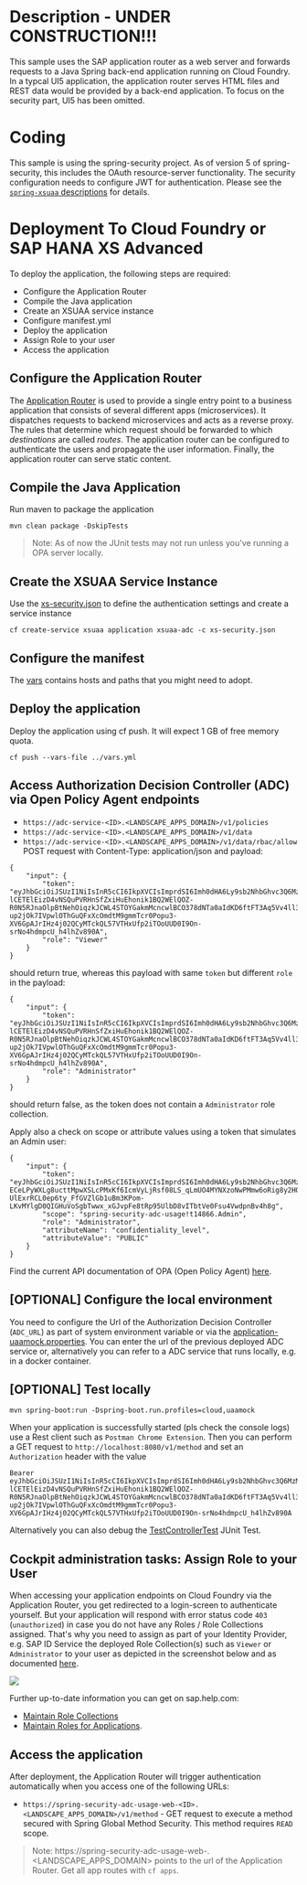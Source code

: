 # Description - UNDER CONSTRUCTION!!!
This sample uses the SAP application router as a web server and forwards requests to a Java Spring back-end application running on Cloud Foundry.
In a typcal UI5 application, the application router serves HTML files and REST data would be provided by a back-end application. To focus on the security part, UI5 has been omitted.

# Coding
This sample is using the spring-security project. As of version 5 of spring-security, this includes the OAuth resource-server functionality. The security configuration needs to configure JWT for authentication.
Please see the [`spring-xsuaa` descriptions](../spring-xsuaa/README.md) for details.

# Deployment To Cloud Foundry or SAP HANA XS Advanced
To deploy the application, the following steps are required:
- Configure the Application Router
- Compile the Java application
- Create an XSUAA service instance
- Configure manifest.yml
- Deploy the application
- Assign Role to your user
- Access the application

## Configure the Application Router

The [Application Router](./approuter/package.json) is used to provide a single entry point to a business application that consists of several different apps (microservices). It dispatches requests to backend microservices and acts as a reverse proxy. The rules that determine which request should be forwarded to which _destinations_ are called _routes_. The application router can be configured to authenticate the users and propagate the user information. Finally, the application router can serve static content.

## Compile the Java Application
Run maven to package the application
```shell
mvn clean package -DskipTests
```
> Note: As of now the JUnit tests may not run unless you've running a OPA server locally.

## Create the XSUAA Service Instance
Use the [xs-security.json](./xs-security.json) to define the authentication settings and create a service instance
```shell
cf create-service xsuaa application xsuaa-adc -c xs-security.json
```

## Configure the manifest
The [vars](../vars.yml) contains hosts and paths that you might need to adopt.

## Deploy the application
Deploy the application using cf push. It will expect 1 GB of free memory quota.

```shell
cf push --vars-file ../vars.yml
```

## Access Authorization Decision Controller (ADC) via Open Policy Agent endpoints
* `https://adc-service-<ID>.<LANDSCAPE_APPS_DOMAIN>/v1/policies`
* `https://adc-service-<ID>.<LANDSCAPE_APPS_DOMAIN>/v1/data`
* `https://adc-service-<ID>.<LANDSCAPE_APPS_DOMAIN>/v1/data/rbac/allow` POST request with Content-Type: application/json and payload:
```
{
	"input": {
		"token": "eyJhbGciOiJSUzI1NiIsInR5cCI6IkpXVCIsImprdSI6Imh0dHA6Ly9sb2NhbGhvc3Q6MzMxOTUvdG9rZW5fa2V5cyIsImtpZCI6ImxlZ2FjeS10b2tlbi1rZXkifQ.eyJleHRfYXR0ciI6eyJ6ZG4iOiIifSwiemlkIjoidWFhIiwiemRuIjoiIiwiZ3JhbnRfdHlwZSI6InVybjppZXRmOnBhcmFtczpvYXV0aDpncmFudC10eXBlOnNhbWwyLWJlYXJlciIsInVzZXJfbmFtZSI6InZpZXdlciIsIm9yaWdpbiI6InVzZXJJZHAiLCJ4cy5zeXN0ZW0uYXR0cmlidXRlcyI6eyJ4cy5yb2xlY29sbGVjdGlvbnMiOlsiVmlld2VyIl19LCJleHAiOjY5NzQwMzE2MDAsImlhdCI6MTU2NDA2MjI3OSwiZW1haWwiOiJ2aWV3ZXJAdGVzdC5vcmciLCJjaWQiOiJzYi1zcHJpbmctc2VjdXJpdHktYWRjLXVzYWdlIXQxNDg2NiJ9.Xzx1pEWFpVyR8pAn_7RCwJ02bb6iH1HwYSJKgSV3npteeP_qs_8VLHNWDqd9xOagMb0VDpgiDtAcA-lCETElEizD4vNSQuPVRHnSfZxiHuEhonik1BQ2WElQOZ-R0N5RJnaOlpBtNehOiqzkJCWL4STOYGakmMcncwlBCO378dNTa0aIdKD6ftFT3Aq5Vv4ll33cK9N4UmbgHuiyfmVKVI73OxEeLbnKnucOkdj-up2jOk7IVpwlOThGuQFxXcOmdtM9gmmTcr0Popu3-XV6GpAJrIHz4j02QCyMTckQL57VTHxUfp2iTOoUUD0I9On-srNo4hdmpcU_h4lhZv890A",
		"role": "Viewer"
	}
}
```
should return true, whereas this payload with same `token` but different `role` in the payload:
```
{
	"input": {
		"token": "eyJhbGciOiJSUzI1NiIsInR5cCI6IkpXVCIsImprdSI6Imh0dHA6Ly9sb2NhbGhvc3Q6MzMxOTUvdG9rZW5fa2V5cyIsImtpZCI6ImxlZ2FjeS10b2tlbi1rZXkifQ.eyJleHRfYXR0ciI6eyJ6ZG4iOiIifSwiemlkIjoidWFhIiwiemRuIjoiIiwiZ3JhbnRfdHlwZSI6InVybjppZXRmOnBhcmFtczpvYXV0aDpncmFudC10eXBlOnNhbWwyLWJlYXJlciIsInVzZXJfbmFtZSI6InZpZXdlciIsIm9yaWdpbiI6InVzZXJJZHAiLCJ4cy5zeXN0ZW0uYXR0cmlidXRlcyI6eyJ4cy5yb2xlY29sbGVjdGlvbnMiOlsiVmlld2VyIl19LCJleHAiOjY5NzQwMzE2MDAsImlhdCI6MTU2NDA2MjI3OSwiZW1haWwiOiJ2aWV3ZXJAdGVzdC5vcmciLCJjaWQiOiJzYi1zcHJpbmctc2VjdXJpdHktYWRjLXVzYWdlIXQxNDg2NiJ9.Xzx1pEWFpVyR8pAn_7RCwJ02bb6iH1HwYSJKgSV3npteeP_qs_8VLHNWDqd9xOagMb0VDpgiDtAcA-lCETElEizD4vNSQuPVRHnSfZxiHuEhonik1BQ2WElQOZ-R0N5RJnaOlpBtNehOiqzkJCWL4STOYGakmMcncwlBCO378dNTa0aIdKD6ftFT3Aq5Vv4ll33cK9N4UmbgHuiyfmVKVI73OxEeLbnKnucOkdj-up2jOk7IVpwlOThGuQFxXcOmdtM9gmmTcr0Popu3-XV6GpAJrIHz4j02QCyMTckQL57VTHxUfp2iTOoUUD0I9On-srNo4hdmpcU_h4lhZv890A",
		"role": "Administrator"
	}
}
```
should return false, as the token does not contain a `Administrator` role collection. 

Apply also a check on scope or attribute values using a token that simulates an Admin user:
```
{
	"input": {
		"token": "eyJhbGciOiJSUzI1NiIsInR5cCI6IkpXVCIsImprdSI6Imh0dHA6Ly9sb2NhbGhvc3Q6MzMxOTUvdG9rZW5fa2V5cyIsImtpZCI6ImxlZ2FjeS10b2tlbi1rZXkifQ.eyJleHRfYXR0ciI6eyJ6ZG4iOiIifSwiemlkIjoidWFhIiwiemRuIjoiIiwiZ3JhbnRfdHlwZSI6InVybjppZXRmOnBhcmFtczpvYXV0aDpncmFudC10eXBlOnNhbWwyLWJlYXJlciIsInVzZXJfbmFtZSI6InZpZXdlciIsIm9yaWdpbiI6InVzZXJJZHAiLCJ4cy5zeXN0ZW0uYXR0cmlidXRlcyI6eyJ4cy5yb2xlY29sbGVjdGlvbnMiOlsiQWRtaW5pc3RyYXRvciJdfSwiZXhwIjo2OTc0MDMxNjAwLCJpYXQiOjE1NjQwNjIyODAsImVtYWlsIjoidmlld2VyQHRlc3Qub3JnIiwiY2lkIjoic2Itc3ByaW5nLXNlY3VyaXR5LWFkYy11c2FnZSF0MTQ4NjYifQ.qzIf2Kfg5xTaVj1FtQDRfQjNzOFcq4NQi7bU-ECeLPyWXLg8ucttMpwXSLcPMxKf6IcmVyLjRsf08LS_qLmUO4MYNXzoNwPMmw6oRig8y2HQ8j3GCE3uaCBrmSUJi5cvnI1e4CpceygbRBPUMg7l3QhLMmcOtUYe4c2VSOCb7Haf4xS6Idhw7rHaExrTSA94zx3I7peG3TJtjDHNPeANfiMlHNWVBuq49zQvlE9x_ZniIK_Mie4-UlExrRCL0ep6ty_FfGVZlGb1uBm3KPom-LKvMYlgD0QIGHuVoSgbTwwx_xGJvpFe8tRp95UlbD8vITbtVe0Fsu4VwdpnBv4h8g",
		"scope": "spring-security-adc-usage!t14866.Admin",
		"role": "Administrator",
		"attributeName": "confidentiality_level",
		"attributeValue": "PUBLIC"
	}
}
```

Find the current API documentation of OPA (Open Policy Agent) [here](https://www.openpolicyagent.org/docs/latest/rest-api/).

## [OPTIONAL] Configure the local environment
You need to configure the Url of the Authorization Decision Controller (`ADC_URL`) as part of system environment variable or via the [application-uaamock.properties](src/main/resources/application-uaamock.properties). 
You can enter the url of the previous deployed ADC service or, alternatively you can refer to a ADC service that runs locally, e.g. in a docker container.

## [OPTIONAL] Test locally
```
mvn spring-boot:run -Dspring-boot.run.profiles=cloud,uaamock
```
    
When your application is successfully started (pls check the console logs) use a Rest client such as `Postman Chrome Extension`. Then you can perform a GET request to `http://localhost:8080/v1/method` and set an `Authorization` header with the value 
```
Bearer eyJhbGciOiJSUzI1NiIsInR5cCI6IkpXVCIsImprdSI6Imh0dHA6Ly9sb2NhbGhvc3Q6MzMxOTUvdG9rZW5fa2V5cyIsImtpZCI6ImxlZ2FjeS10b2tlbi1rZXkifQ.eyJleHRfYXR0ciI6eyJ6ZG4iOiIifSwiemlkIjoidWFhIiwiemRuIjoiIiwiZ3JhbnRfdHlwZSI6InVybjppZXRmOnBhcmFtczpvYXV0aDpncmFudC10eXBlOnNhbWwyLWJlYXJlciIsInVzZXJfbmFtZSI6InZpZXdlciIsIm9yaWdpbiI6InVzZXJJZHAiLCJ4cy5zeXN0ZW0uYXR0cmlidXRlcyI6eyJ4cy5yb2xlY29sbGVjdGlvbnMiOlsiVmlld2VyIl19LCJleHAiOjY5NzQwMzE2MDAsImlhdCI6MTU2NDA2MjI3OSwiZW1haWwiOiJ2aWV3ZXJAdGVzdC5vcmciLCJjaWQiOiJzYi1zcHJpbmctc2VjdXJpdHktYWRjLXVzYWdlIXQxNDg2NiJ9.Xzx1pEWFpVyR8pAn_7RCwJ02bb6iH1HwYSJKgSV3npteeP_qs_8VLHNWDqd9xOagMb0VDpgiDtAcA-lCETElEizD4vNSQuPVRHnSfZxiHuEhonik1BQ2WElQOZ-R0N5RJnaOlpBtNehOiqzkJCWL4STOYGakmMcncwlBCO378dNTa0aIdKD6ftFT3Aq5Vv4ll33cK9N4UmbgHuiyfmVKVI73OxEeLbnKnucOkdj-up2jOk7IVpwlOThGuQFxXcOmdtM9gmmTcr0Popu3-XV6GpAJrIHz4j02QCyMTckQL57VTHxUfp2iTOoUUD0I9On-srNo4hdmpcU_h4lhZv890A
```

Alternatively you can also debug the [TestControllerTest](src/test/java/sample.spring.adc/TestControllerTest.java) JUnit Test.  

## Cockpit administration tasks: Assign Role to your User
When accessing your application endpoints on Cloud Foundry via the Application Router, you get redirected to a login-screen to authenticate yourself. But your application will respond with error status code `403` (`unauthorized`) in case you do not have any Roles / Role Collections assigned. 
That's why you need to assign as part of your Identity Provider, e.g. SAP ID Service the deployed Role Collection(s) such as `Viewer` or `Administrator` to your user as depicted in the screenshot below and as documented [here](https://help.sap.com/viewer/65de2977205c403bbc107264b8eccf4b/Cloud/en-US/9e1bf57130ef466e8017eab298b40e5e.html).

![](../images/SAP_CP_Cockpit_AssignRoleCollectionToUser.png)

Further up-to-date information you can get on sap.help.com:
- [Maintain Role Collections](https://help.sap.com/viewer/65de2977205c403bbc107264b8eccf4b/Cloud/en-US/d5f1612d8230448bb6c02a7d9c8ac0d1.html)
- [Maintain Roles for Applications](https://help.sap.com/viewer/65de2977205c403bbc107264b8eccf4b/Cloud/en-US/7596a0bdab4649ac8a6f6721dc72db19.html).

## Access the application
After deployment, the Application Router will trigger authentication automatically when you access one of the following URLs:

* `https://spring-security-adc-usage-web-<ID>.<LANDSCAPE_APPS_DOMAIN>/v1/method` - GET request to execute a method secured with Spring Global Method Security. This method requires `READ` scope.

> Note: https://spring-security-adc-usage-web-<ID>.<LANDSCAPE_APPS_DOMAIN> points to the url of the Application Router. Get all app routes with `cf apps`.
